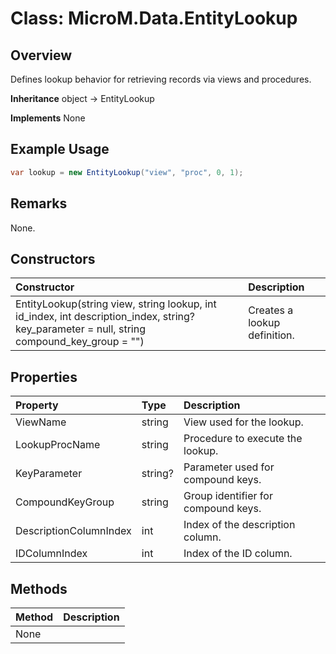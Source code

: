 # Class: MicroM.Data.EntityLookup
## Overview
Defines lookup behavior for retrieving records via views and procedures.

**Inheritance**
object -> EntityLookup

**Implements**
None

## Example Usage
```csharp
var lookup = new EntityLookup("view", "proc", 0, 1);
```
## Remarks
None.

## Constructors
| Constructor | Description |
|:------------|:-------------|
| EntityLookup(string view, string lookup, int id_index, int description_index, string? key_parameter = null, string compound_key_group = "") | Creates a lookup definition. |

## Properties
| Property | Type | Description |
|:------------|:-------------|:-------------|
| ViewName | string | View used for the lookup. |
| LookupProcName | string | Procedure to execute the lookup. |
| KeyParameter | string? | Parameter used for compound keys. |
| CompoundKeyGroup | string | Group identifier for compound keys. |
| DescriptionColumnIndex | int | Index of the description column. |
| IDColumnIndex | int | Index of the ID column. |

## Methods
| Method | Description |
|:------------|:-------------|
| None | |

